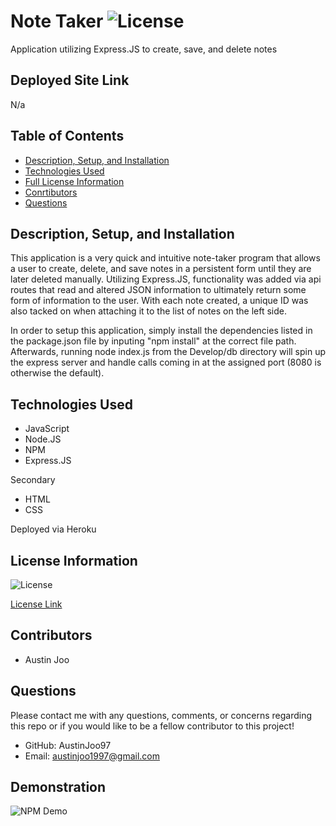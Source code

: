 # Note Taker ![License](https://img.shields.io/badge/License-ISC-blue.svg)
Application utilizing Express.JS to create, save, and delete notes
## Deployed Site Link 

N/a


## Table of Contents

- [Description, Setup, and Installation](#description-setup-and-installation)
- [Technologies Used](#technologies-used)
- [Full License Information](#license-information)
- [Conrtibutors](#contributors)
- [Questions](#questions)


## Description, Setup, and Installation

This application is a very quick and intuitive note-taker program that allows a user to create, delete, and save notes in a persistent form until they are later deleted manually. Utilizing Express.JS, functionality was added via api routes that read and altered JSON information to ultimately return some form of information to the user. With each note created, a unique ID was also tacked on when attaching it to the list of notes on the left side.

In order to setup this application, simply install the dependencies listed in the package.json file by inputing "npm install" at the correct file path. Afterwards, running node index.js from the Develop/db directory will spin up the express server and handle calls coming in at the assigned port (8080 is otherwise the default).

## Technologies Used
- JavaScript
- Node.JS
- NPM
- Express.JS

Secondary
- HTML
- CSS

Deployed via Heroku

## License Information
![License](https://img.shields.io/badge/License-ISC-blue.svg)

[License Link](https://opensource.org/licenses/ISC)

## Contributors
- Austin Joo

## Questions
Please contact me with any questions, comments, or concerns regarding this repo or if you would like to be a fellow contributor to this project!
- GitHub: AustinJoo97 
- Email: austinjoo1997@gmail.com

## Demonstration
![NPM Demo]()
